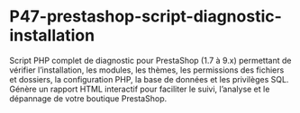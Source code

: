 # P47-prestashop-script-diagnostic-installation
Script PHP complet de diagnostic pour PrestaShop (1.7 à 9.x) permettant de vérifier l’installation, les modules, les thèmes, les permissions des fichiers et dossiers, la configuration PHP, la base de données et les privilèges SQL. Génère un rapport HTML interactif pour faciliter le suivi, l’analyse et le dépannage de votre boutique PrestaShop.
